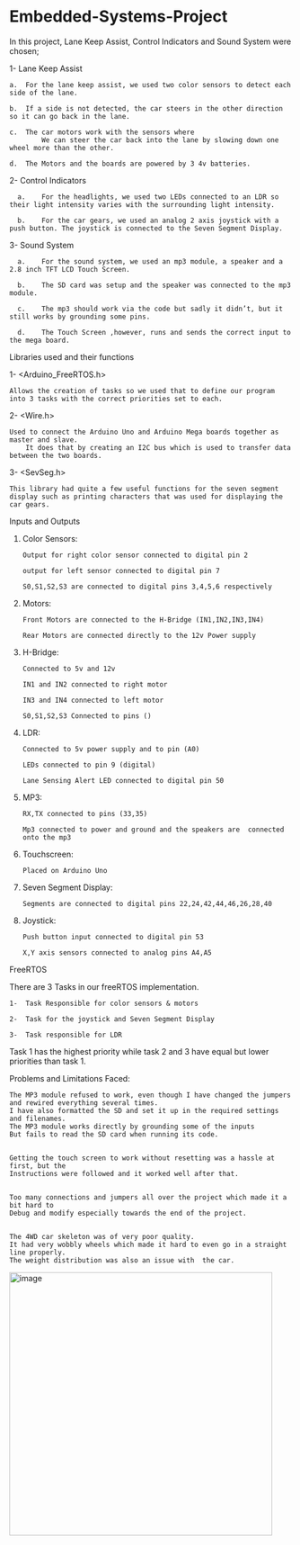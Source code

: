 # Embedded-Systems-Project

In this project, Lane Keep Assist, Control Indicators and Sound System were chosen;

1- Lane Keep Assist

    a.	For the lane keep assist, we used two color sensors to detect each side of the lane.

    b.	If a side is not detected, the car steers in the other direction so it can go back in the lane.

    c.	The car motors work with the sensors where
            We can steer the car back into the lane by slowing down one wheel more than the other.

    d.	The Motors and the boards are powered by 3 4v batteries.

2- Control Indicators

      a.	For the headlights, we used two LEDs connected to an LDR so their light intensity varies with the surrounding light intensity.

      b.	For the car gears, we used an analog 2 axis joystick with a push button. The joystick is connected to the Seven Segment Display.

3- Sound System

      a.	For the sound system, we used an mp3 module, a speaker and a 2.8 inch TFT LCD Touch Screen.

      b.	The SD card was setup and the speaker was connected to the mp3 module.

      c.	The mp3 should work via the code but sadly it didn’t, but it still works by grounding some pins.

      d.	The Touch Screen ,however, runs and sends the correct input to the mega board.

<!--![image](https://user-images.githubusercontent.com/74051160/230374678-a04b8e9f-471d-4573-988a-ad9822120f36.png)-->

Libraries used and their functions

1- <Arduino_FreeRTOS.h>

    Allows the creation of tasks so we used that to define our program into 3 tasks with the correct priorities set to each.

2- <Wire.h>

    Used to connect the Arduino Uno and Arduino Mega boards together as master and slave.
        It does that by creating an I2C bus which is used to transfer data between the two boards.

3- <SevSeg.h>

    This library had quite a few useful functions for the seven segment display such as printing characters that was used for displaying the car gears.

<!--![image](https://user-images.githubusercontent.com/74051160/230375105-3d2a8737-bfe0-4fb9-a5d3-4d90ca87ce21.png)-->

Inputs and Outputs

1.  Color Sensors:

        Output for right color sensor connected to digital pin 2

        output for left sensor connected to digital pin 7

        S0,S1,S2,S3 are connected to digital pins 3,4,5,6 respectively

2.  Motors:

        Front Motors are connected to the H-Bridge (IN1,IN2,IN3,IN4)

        Rear Motors are connected directly to the 12v Power supply

3.  H-Bridge:

        Connected to 5v and 12v

        IN1 and IN2 connected to right motor

        IN3 and IN4 connected to left motor

        S0,S1,S2,S3 Connected to pins ()

4.  LDR:

        Connected to 5v power supply and to pin (A0)

        LEDs connected to pin 9 (digital)

        Lane Sensing Alert LED connected to digital pin 50

5.  MP3:

        RX,TX connected to pins (33,35)

        Mp3 connected to power and ground and the speakers are 	connected onto the mp3

6.  Touchscreen:

        Placed on Arduino Uno

7.  Seven Segment Display:

        Segments are connected to digital pins 22,24,42,44,46,26,28,40


8.  Joystick:

        Push button input connected to digital pin 53

        X,Y axis sensors connected to analog pins A4,A5

<!--![image](https://user-images.githubusercontent.com/74051160/230375409-608e8893-cc91-464b-a17a-d844ab085e48.png)-->

FreeRTOS

There are 3 Tasks in our freeRTOS implementation.

    1-	Task Responsible for color sensors & motors

    2-	Task for the joystick and Seven Segment Display

    3-	Task responsible for LDR

Task 1 has the highest priority while task 2 and 3 have equal but lower priorities than task 1.

Problems and Limitations Faced:

    The MP3 module refused to work, even though I have changed the jumpers and rewired everything several times.
    I have also formatted the SD and set it up in the required settings and filenames.
    The MP3 module works directly by grounding some of the inputs
    But fails to read the SD card when running its code.


    Getting the touch screen to work without resetting was a hassle at first, but the
    Instructions were followed and it worked well after that.


    Too many connections and jumpers all over the project which made it a bit hard to
    Debug and modify especially towards the end of the project.


    The 4WD car skeleton was of very poor quality.
    It had very wobbly wheels which made it hard to even go in a straight line properly.
    The weight distribution was also an issue with 	the car.

<!--![image](https://user-images.githubusercontent.com/74051160/230375725-d4cd910d-2a6b-4f26-a525-0b314564e175.png)-->

<img width="468" alt="image" src="https://user-images.githubusercontent.com/74051160/230376018-283af765-c0e1-4810-b382-5841907ce4f2.png">

